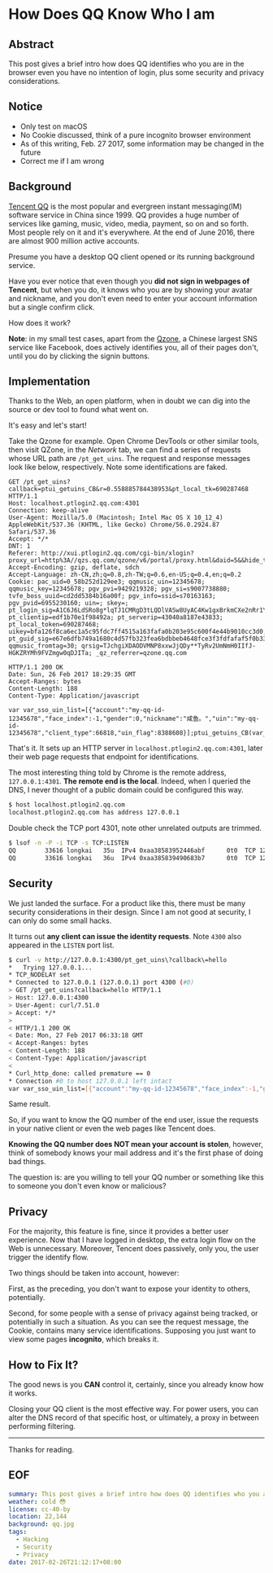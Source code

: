 # How Does QQ Know Who I am

## Abstract
This post gives a brief intro how does QQ identifies who you are in the browser even you have no intention of login, plus some security and privacy considerations.

## Notice
- Only test on macOS
- No Cookie discussed, think of a pure incognito browser environment
- As of this writing, Feb. 27 2017, some information may be changed in the future
- Correct me if I am wrong

## Background
[Tencent QQ][] is the most popular and evergreen instant messaging(IM) software service in China since 1999. QQ provides a huge number of services like gaming, music, video, media, payment, so on and so forth. Most people rely on it and it's everywhere. At the end of June 2016, there are almost 900 million active accounts.

Presume you have a desktop QQ client opened or its running background service.

Have you ever notice that even though you **did not sign in webpages of Tencent**, but when you do, it knows who you are by showing your avatar and nickname, and you don't even need to enter your account information but a single confirm click.

How does it work?

**Note**: in my small test cases, apart from the [Qzone][], a Chinese largest SNS service like Facebook, does actively identifies you, all of their pages don't, until you do by clicking the signin buttons.

## Implementation
Thanks to the Web, an open platform, when in doubt we can dig into the source or dev tool to found what went on.

It's easy and let's start!

Take the Qzone for example. Open Chrome DevTools or other similar tools, then visit QZone, in the *Network* tab, we can find a series of requests whose URL path are `/pt_get_uins`. The request and response messages look like below, respectively. Note some identifications are faked.

```http
GET /pt_get_uins?callback=ptui_getuins_CB&r=0.558885784438953&pt_local_tk=690287468 HTTP/1.1
Host: localhost.ptlogin2.qq.com:4301
Connection: keep-alive
User-Agent: Mozilla/5.0 (Macintosh; Intel Mac OS X 10_12_4) AppleWebKit/537.36 (KHTML, like Gecko) Chrome/56.0.2924.87 Safari/537.36
Accept: */*
DNT: 1
Referer: http://xui.ptlogin2.qq.com/cgi-bin/xlogin?proxy_url=http%3A//qzs.qq.com/qzone/v6/portal/proxy.html&daid=5&&hide_title_bar=1&low_login=0&qlogin_auto_login=1&no_verifyimg=1&link_target=blank&appid=549000912&style=22&target=self&s_url=http%3A%2F%2Fqzs.qq.com%2Fqzone%2Fv5%2Floginsucc.html%3Fpara%3Dizone&pt_qr_app=%E6%89%8B%E6%9C%BAQQ%E7%A9%BA%E9%97%B4&pt_qr_link=http%3A//z.qzone.com/download.html&self_regurl=http%3A//qzs.qq.com/qzone/v6/reg/index.html&pt_qr_help_link=http%3A//z.qzone.com/download.html
Accept-Encoding: gzip, deflate, sdch
Accept-Language: zh-CN,zh;q=0.8,zh-TW;q=0.6,en-US;q=0.4,en;q=0.2
Cookie: pac_uid=0_58b252d129ee3; qqmusic_uin=12345678; qqmusic_key=12345678; pgv_pvi=9429219328; pgv_si=s9007738880; tvfe_boss_uuid=cd2dd5384b16a00f; pgv_info=ssid=s70163163; pgv_pvid=6955230160; uin=; skey=; pt_login_sig=A1C6J6LdSRo8g*lqTJ1CMRgD3tLQDlVASw8UyAC4Kw1gxBrkmCXe2nRr1YphX0pq; pt_clientip=edf1b70e1f98492a; pt_serverip=43040a8187e43833; pt_local_token=690287468; uikey=bfa126f8ca6ec1a5c95fdc7ff4515a163fafa0b203e95c600f4e44b9010cc3d0; pt_guid_sig=e67e6dfb749a1680c4d57fb323fea6bdbbeb4648fce3f3fdfafaf5f0b33d5585; qqmusic_fromtag=30; qrsig=TJchgiXDAODVMNP8xxwJjQDy**TyRv2UmNmH0IIfJ-HGKZRYMh9FVZmgw0qDJITa; _qz_referrer=qzone.qq.com
```

```http
HTTP/1.1 200 OK
Date: Sun, 26 Feb 2017 18:29:35 GMT
Accept-Ranges: bytes
Content-Length: 188
Content-Type: Application/javascript

var var_sso_uin_list=[{"account":"my-qq-id-12345678","face_index":-1,"gender":0,"nickname":"咸鱼。","uin":"my-qq-id-12345678","client_type":66818,"uin_flag":8388608}];ptui_getuins_CB(var_sso_uin_list);
```

That's it. It sets up an HTTP server in `localhost.ptlogin2.qq.com:4301`, later their web page requests that endpoint for identifications.

The most interesting thing told by Chrome is the remote address, `127.0.0.1:4301`. **The remote end is the local**. Indeed, when I queried the DNS, I never thought of a public domain could be configured this way. 

```sh
$ host localhost.ptlogin2.qq.com
localhost.ptlogin2.qq.com has address 127.0.0.1
```

Double check the TCP port 4301, note other unrelated outputs are trimmed.

```sh
$ lsof -n -P -i TCP -s TCP:LISTEN
QQ        33616 longkai   35u  IPv4 0xaa38583952446abf      0t0  TCP 127.0.0.1:4300 (LISTEN)
QQ        33616 longkai   36u  IPv4 0xaa385839490683b7      0t0  TCP 127.0.0.1:4301 (LISTEN)
```

## Security
We just landed the surface. For a product like this, there must be many security considerations in their design. Since I am not good at security, I can only do some small hacks.

It turns out **any client can issue the identity requests**. Note `4300` also appeared in the `LISTEN` port list.

```sh
$ curl -v http://127.0.0.1:4300/pt_get_uins\?callback\=hello
*   Trying 127.0.0.1...
* TCP_NODELAY set
* Connected to 127.0.0.1 (127.0.0.1) port 4300 (#0)
> GET /pt_get_uins?callback=hello HTTP/1.1
> Host: 127.0.0.1:4300
> User-Agent: curl/7.51.0
> Accept: */*
>
< HTTP/1.1 200 OK
< Date: Mon, 27 Feb 2017 06:33:18 GMT
< Accept-Ranges: bytes
< Content-Length: 188
< Content-Type: Application/javascript
<
* Curl_http_done: called premature == 0
* Connection #0 to host 127.0.0.1 left intact
var var_sso_uin_list=[{"account":"my-qq-id-12345678","face_index":-1,"gender":0,"nickname":"咸鱼。","uin":"my-qq-id-12345678","client_type":66818,"uin_flag":8388608}];ptui_getuins_CB(var_sso_uin_list);
```

Same result.

So, if you want to know the QQ number of the end user, issue the requests in your native client or even the web pages like Tencent does.

**Knowing the QQ number does NOT mean your account is stolen**, however, think of somebody knows your mail address and it's the first phase of doing bad things.

The question is: are you willing to tell your QQ number or something like this to someone you don't even know or malicious?

## Privacy
For the majority, this feature is fine, since it provides a better user experience. Now that I have logged in desktop, the extra login flow on the Web is unnecessary. Moreover, Tencent does passively, only you, the user trigger the identify flow.

Two things should be taken into account, however:

First, as the preceding, you don't want to expose your identity to others, potentially.

Second, for some people with a sense of privacy against being tracked, or potentially in such a situation. As you can see the request message, the Cookie, contains many service identifications. Supposing you just want to view some pages **incognito**, which breaks it.

## How to Fix It?
The good news is you **CAN** control it, certainly, since you already know how it works.

Closing your QQ client is the most effective way. For power users, you can alter the DNS record of that specific host, or ultimately, a proxy in between performing filtering.


---

Thanks for reading.

## EOF
```yaml
summary: This post gives a brief intro how does QQ identifies who you are in the browser even you have no intention of login, plus some security and privacy considerations.
weather: cold 😳
license: cc-40-by
location: 22,144
background: qq.jpg
tags:
  - Hacking
  - Security
  - Privacy
date: 2017-02-26T21:12:17+08:00
```

[Tencent QQ]: https://en.wikipedia.org/wiki/Tencent_QQ
[Qzone]: https://en.wikipedia.org/wiki/Qzone
